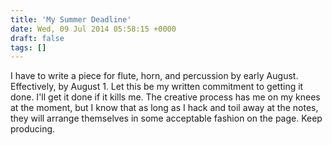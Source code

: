 ```yaml
---
title: 'My Summer Deadline'
date: Wed, 09 Jul 2014 05:58:15 +0000
draft: false
tags: []
---
```


I have to write a piece for flute, horn, and percussion by early August. Effectively, by August 1. Let this be my written commitment to getting it done. I'll get it done if it kills me. The creative process has me on my knees at the moment, but I know that as long as I hack and toil away at the notes, they will arrange themselves in some acceptable fashion on the page. Keep producing.
